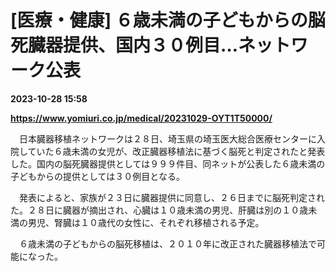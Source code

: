 # [医療・健康] ６歳未満の子どもからの脳死臓器提供、国内３０例目…ネットワーク公表

**2023-10-28 15:58**

**https://www.yomiuri.co.jp/medical/20231029-OYT1T50000/**

　日本臓器移植ネットワークは２８日、埼玉県の埼玉医大総合医療センターに入院していた６歳未満の女児が、改正臓器移植法に基づく脳死と判定されたと発表した。国内の脳死臓器提供としては９９９件目、同ネットが公表した６歳未満の子どもからの提供としては３０例目となる。

　発表によると、家族が２３日に臓器提供に同意し、２６日までに脳死判定された。２８日に臓器が摘出され、心臓は１０歳未満の男児、肝臓は別の１０歳未満の男児、腎臓は１０歳代の女性に、それぞれ移植される予定。

　６歳未満の子どもからの脳死移植は、２０１０年に改正された臓器移植法で可能になった。